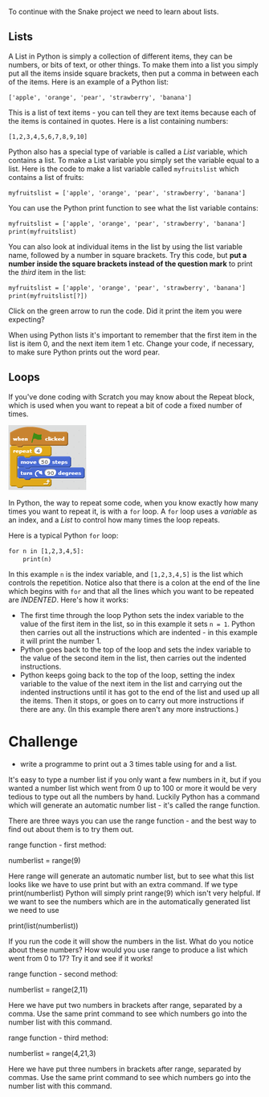 To continue with the Snake project we need to learn about lists.

Lists
-----

A List in Python is simply a collection of different items, they can be numbers, or bits of text, or other things. To make them into a list you simply put all the items inside square brackets, then put a comma in between each of the items. Here is an example of a Python list:
```
['apple', 'orange', 'pear', 'strawberry', 'banana']
```
This is a list of text items - you can tell they are text items because each of the items is contained in quotes. Here is a list containing numbers:
```
[1,2,3,4,5,6,7,8,9,10]
```
Python also has a special type of variable is called a *List* variable, which contains a list. To make a List variable you simply set the variable equal to a list. Here is the code to make a list variable called `myfruitslist` which contains a list of fruits:
```
myfruitslist = ['apple', 'orange', 'pear', 'strawberry', 'banana']
```
You can use the Python print function to see what the list variable contains:
```
myfruitslist = ['apple', 'orange', 'pear', 'strawberry', 'banana']
print(myfruitslist)
```
You can also look at individual items in the list by using the list variable name, followed by a number in square brackets. Try this code, but **put a number inside the square brackets instead of the question mark** to print the *third* item in the list:
```
myfruitslist = ['apple', 'orange', 'pear', 'strawberry', 'banana']
print(myfruitslist[?])
```
Click on the green arrow to run the code. Did it print the item you were expecting?

When using Python lists it's important to remember that the first item in the list is item 0, and the next item item 1 etc. Change your code, if necessary, to make sure Python prints out the word pear.

Loops
-----

If you've done coding with Scratch you may know about the Repeat block, which is used when you want to repeat a bit of code a fixed number of  times.

![alt text](ScratchRepeat.png "Scratch Repeat block")

In Python, the way to repeat some code, when you know exactly how many times you want to repeat it, is with a `for` loop. A `for` loop uses a *variable* as an index, and a *List* to control how many times the loop repeats.

Here is a typical Python `for` loop:
```
for n in [1,2,3,4,5]:
    print(n)
```

In this example `n` is the index variable, and `[1,2,3,4,5]` is the list which controls the repetition. Notice also that there is a colon at the end of the line which begins with `for` and that all the lines which you want to be repeated are *INDENTED*. Here's how it works:

* The first time through the loop Python sets the index variable to the value of the first item in the list, so in this example it sets `n = 1`. Python then carries out all the instructions which are indented - in this example it will print the number 1.
* Python goes back to the top of the loop and sets the index variable to the value of the second item in the list, then carries out the indented instructions.
* Python keeps going back to the top of the loop, setting the index variable to the value of the next item in the list and carrying out the indented instructions until it has got to the end of the list and used up all the items. Then it stops, or goes on to carry out more instructions if there are any. (In this example there aren't any more instructions.)

Challenge
=========


 - write a programme to print out a 3 times table using for and a list.

It's easy to type a number list if you only want a few numbers in it, but if you wanted a number list which went from 0 up to 100 or more it would be very tedious to type out all the numbers by hand. Luckily Python has a command which will generate an automatic number list - it's called the range function. 

There are three ways you can use the range function - and the best way to find out about them is to try them out.

range function - first method:

numberlist = range(9)

Here range will generate an automatic number list, but to see what this list looks like we have to use print but with an extra command. If we type print(numberlist) Python will simply print range(9) which isn't very helpful. If we want to see the numbers which are in the automatically generated list we need to use

print(list(numberlist))

If you run the code it will show the numbers in the list. What do you notice about these numbers? How would you use range to produce a list which went from 0 to 17? Try it and see if it works!

range function - second method:

numberlist = range(2,11)

Here we have put two numbers in brackets after range, separated by a comma. Use the same print command to see which numbers go into the number list with this command. 
 
range function - third method:

numberlist = range(4,21,3)

Here we have put three numbers in brackets after range, separated by commas. Use the same print command to see which numbers go into the number list with this command. 
 